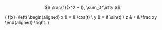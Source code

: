 <script id="MathJax-script" async src="https://cdn.jsdelivr.net/npm/mathjax@3/es5/tex-mml-chtml.js">
</script>
<script type="text/x-mathjax-config">
let isMathjaxConfig = false; // initialize once

const initMathjaxConfig = function() {
  if (!window.MathJax) {
    return;
  }
  window.MathJax.Hub.Config({
    showProcessingMessages: false, //关闭js加载过程信息
    messageStyle: "none", //不显示信息
    jax: ["input/TeX", "output/HTML-CSS"],
    tex2jax: {
      inlineMath: [["$", "$"], ["\\(", "\\)"]], // inline selector
      displayMath: [["$$", "$$"], ["\\[", "\\]"]], // paragraph selector
      skipTags: ["script", "noscript", "style", "textarea", "pre", "code", "a"]
    },
    "HTML-CSS": {
      availableFonts: ["STIX", "TeX"], //可选字体
      showMathMenu: false //关闭右击菜单显示
    }
  });
  isMathjaxConfig = true;
};


if (isMathjaxConfig == false) { // if not configure yet...
  initMathjaxConfig();
}
</script>

$$ \frac{1}{x^2 + 1}, \sum_0^\infty $$


\( f(x)=\left\{
\begin{aligned}
x & = & \cos(t) \\
y & = & \sin(t) \\
z & = & \frac xy
\end{aligned}
\right.
\)
